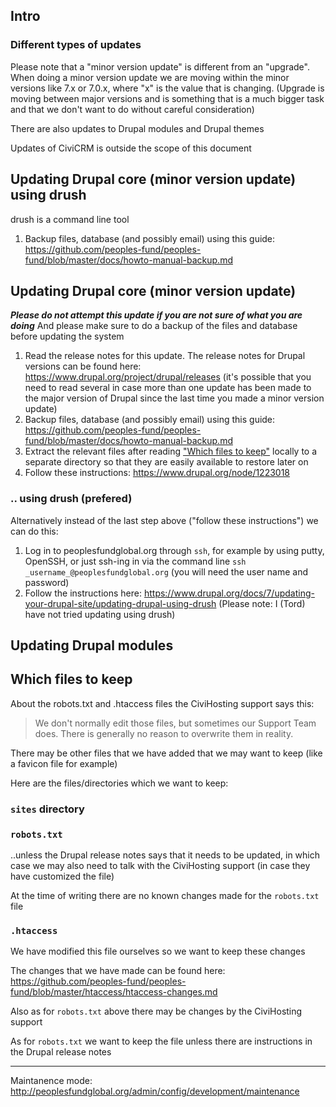 
## Intro

### Different types of updates
Please note that a "minor version update" is different from an "upgrade". When doing a minor version update we are moving within the minor versions like 7.x or 7.0.x, where "x" is the value that is changing. (Upgrade is moving between major versions and is something that is a much bigger task and that we don't want to do without careful consideration)

There are also updates to Drupal modules and Drupal themes

Updates of CiviCRM is outside the scope of this document


## Updating Drupal core (minor version update) using drush

drush is a command line tool

1. Backup files, database (and possibly email) using this guide: https://github.com/peoples-fund/peoples-fund/blob/master/docs/howto-manual-backup.md


## Updating Drupal core (minor version update)


***Please do not attempt this update if you are not sure of what you are doing*** And please make sure to do a backup of the files and database before updating the system

1. Read the release notes for this update. The release notes for Drupal versions can be found here: https://www.drupal.org/project/drupal/releases (it's possible that you need to read several in case more than one update has been made to the major version of Drupal since the last time you made a minor version update)
2. Backup files, database (and possibly email) using this guide: https://github.com/peoples-fund/peoples-fund/blob/master/docs/howto-manual-backup.md
3. Extract the relevant files after reading ["Which files to keep"](#which-files-to-keep) locally to a separate directory so that they are easily available to restore later on
4. Follow these instructions: https://www.drupal.org/node/1223018

### .. using drush (prefered)

Alternatively instead of the last step above ("follow these instructions") we can do this:

1. Log in to peoplesfundglobal.org through `ssh`, for example by using putty, OpenSSH, or just ssh-ing in via the command line `ssh _username_@peoplesfundglobal.org` (you will need the user name and password)
2. Follow the instructions here: https://www.drupal.org/docs/7/updating-your-drupal-site/updating-drupal-using-drush (Please note: I (Tord) have not tried updating using drush)


## Updating Drupal modules



## Which files to keep

About the robots.txt and .htaccess files the CiviHosting support says this:
> We don't normally edit those files, but sometimes our Support Team does. There is
generally no reason to overwrite them in reality.

There may be other files that we have added that we may want to keep (like a favicon file for example)

Here are the files/directories which we want to keep:

### `sites` directory

### `robots.txt`

..unless the Drupal release notes says that it needs to be updated, in which case we may also need to talk with the CiviHosting support (in case they have customized the file)

At the time of writing there are no known changes made for the `robots.txt` file

### `.htaccess`
We have modified this file ourselves so we want to keep these changes

The changes that we have made can be found here:
https://github.com/peoples-fund/peoples-fund/blob/master/htaccess/htaccess-changes.md

Also as for `robots.txt` above there may be changes by the CiviHosting support

As for `robots.txt` we want to keep the file unless there are instructions in the Drupal release notes

***

Maintanence mode:
http://peoplesfundglobal.org/admin/config/development/maintenance
